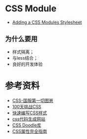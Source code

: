 
# CSS Module

- [Adding a CSS Modules Stylesheet](https://create-react-app.dev/docs/adding-a-css-modules-stylesheet/)

## 为什么要用

- 样式隔离；
- 与less结合；
- 良好的开发体验

# 参考资料

- [CSS-国服第一切图崽](https://github.com/chokcoco/CSS-Inspiration)
- [100天挑战CSS](https://100dayscss.com/days/1/)
- [快速编写CSS样式](https://tailwindcss.com/)
- [css代码生成网站](https://www.51cto.com/article/709429.html)
- [CSS Doodle库](https://css-doodle.com/)
- [CSS属性完全指南](https://mp.weixin.qq.com/s/qMHY7GkaEmXPqZpTAxo2sQ)
